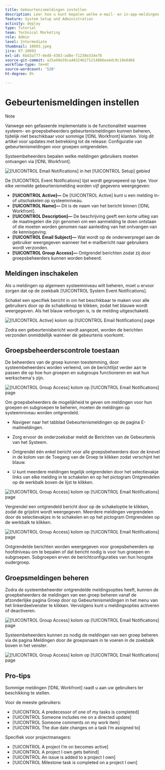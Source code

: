 ```yaml
---
title: Gebeurtenismeldingen instellen
description: Leer hoe u kunt bepalen welke e-mail- en in-app-meldingen gebruikers ontvangen door gebeurtenismeldingen te beheren.
feature: System Setup and Administration
activity: deploy
type: Tutorial
team: Technical Marketing
role: Admin
level: Intermediate
thumbnail: 10093.jpeg
jira: KT-10093
exl-id: 6bd3a777-0ed8-4383-ad8e-f1238e334e78
source-git-commit: a25a49e59ca483246271214886ea4dc9c10e8d66
workflow-type: tm+mt
source-wordcount: '520'
ht-degree: 0%

---
```


<!---
this has the same content as the system administrator notification setup and mangement section of the email and inapp notificiations learning path
--->

<!---
add URL link in the note at the top of the LP
--->

# Gebeurtenismeldingen instellen

>[!NOTE]
>
>Vanwege een gefaseerde implementatie is de functionaliteit waarmee systeem- en groepsbeheerders gebeurtenismeldingen kunnen beheren, tijdelijk niet beschikbaar voor sommige [!DNL Workfront] klanten. Volg dit artikel voor updates met betrekking tot de release: Configuratie van gebeurtenismeldingen voor groepen ontgrendelen.

Systeembeheerders bepalen welke meldingen gebruikers moeten ontvangen via [!DNL Workfront].

![[!UICONTROL Email Notifications] in het [!UICONTROL Setup] gebied](assets/admin-fund-notifications-1.png)

De [!UICONTROL Event Notifications] lijst wordt gegroepeerd op type. Voor elke vermelde gebeurtenismelding worden vijf gegevens weergegeven:

* **[!UICONTROL Active]—** De [!UICONTROL Active] kunt u een melding in- of uitschakelen op systeemniveau.
* **[!UICONTROL Name]—** Dit is de naam van het bericht binnen [!DNL Workfront].
* **[!UICONTROL Description]—** De beschrijving geeft een korte uitleg van de maatregelen die zijn genomen om een aanmelding te doen ontstaan of die moeten worden genomen naar aanleiding van het ontvangen van de kennisgeving.
* **[!UICONTROL Email Subject]—** Wat wordt op de onderwerpregel aan de gebruiker weergegeven wanneer het e-mailbericht naar gebruikers wordt verzonden.
* **[!UICONTROL Group Access]—** Ontgrendel berichten zodat zij door groepsbeheerders kunnen worden beheerd.

## Meldingen inschakelen

Als u meldingen op algemeen systeemniveau wilt beheren, moet u ervoor zorgen dat op de zoekbalk [!UICONTROL System Event Notifications].

Schakel een specifiek bericht in om het beschikbaar te maken voor alle gebruikers door op de schakelknop te klikken, zodat het blauwe wordt weergegeven. Als het blauw verborgen is, is de melding uitgeschakeld.

![[!UICONTROL Active] kolom op [!UICONTROL Email Notifications] page](assets/admin-fund-notifications-2.png)

Zodra een gebeurtenisbericht wordt aangezet, worden de berichten verzonden onmiddellijk wanneer de gebeurtenis voorkomt.

## Groepsbeheerderscontrole toestaan

De beheerders van de groep kunnen toestemming, door systeembeheerders worden verleend, om de berichtlijst verder aan te passen die op hoe hun groepen en subgroups functioneren en wat hun werkschema&#39;s zijn.

![[!UICONTROL Group Access] kolom op [!UICONTROL Email Notifications] page](assets/ganotifications_01.png)

Om groepsbeheerders de mogelijkheid te geven om meldingen voor hun groepen en subgroepen te beheren, moeten de meldingen op systeemniveau worden ontgrendeld.

* Navigeer naar het tabblad Gebeurtenismeldingen op de pagina E-mailmeldingen.

* Zorg ervoor de onderzoeksbar meldt de Berichten van de Gebeurtenis van het Systeem.

* Ontgrendel één enkel bericht voor alle groepsbeheerders door de knevel in de kolom van de Toegang van de Groep te klikken zodat verschijnt het blauw.

* U kunt meerdere meldingen tegelijk ontgrendelen door het selectievakje links van elke melding in te schakelen en op het pictogram Ontgrendelen op de werkbalk boven de lijst te klikken.

![[!UICONTROL Group Access] kolom op [!UICONTROL Email Notifications] page](assets/ganotifications_02.png)

Vergrendel een ontgrendeld bericht door op de schakeloptie te klikken, zodat de grijstint wordt weergegeven. Meerdere meldingen vergrendelen door de selectievakjes in te schakelen en op het pictogram Ontgrendelen op de werkbalk te klikken.

![[!UICONTROL Group Access] kolom op [!UICONTROL Email Notifications] page](assets/ganotifications_03.png)

Ontgrendelde berichten worden weergegeven voor groepsbeheerders op hoofdniveau om te bepalen of dat bericht nodig is voor hun groepen en subgroepen. Subgroepen erven de berichtconfiguraties van hun hoogste oudergroep. ﻿


## Groepsmeldingen beheren

Zodra de systeembeheerder ontgrendelde meldingsopties heeft, kunnen de groepbeheerders de meldingen van een groep beheren vanaf de afzonderlijke pagina Groep door op Gebeurtenismeldingen in het menu van het linkerdeelvenster te klikken. Vervolgens kunt u meldingsopties activeren of deactiveren.

![[!UICONTROL Group Access] kolom op [!UICONTROL Email Notifications] page](assets/managegroupnotifications_01.png)

Systeembeheerders kunnen zo nodig de meldingen van een groep beheren via de pagina Meldingen door de groepsnaam in te voeren in de zoekbalk boven in het venster.

![[!UICONTROL Group Access] kolom op [!UICONTROL Email Notifications] page](assets/managegroupnotifications_02.png)

## Pro-tips

Sommige meldingen [!DNL Workfront] raadt u aan uw gebruikers ter beschikking te stellen.

Voor de meeste gebruikers:

* [!UICONTROL A predecessor of one of my tasks is completed]
* [!UICONTROL Someone includes me on a directed update]
* [!UICONTROL Someone comments on my work item]
* [!UICONTROL The due date changes on a task I’m assigned to]


Specifiek voor projectmanagers:

* [!UICONTROL A project I’m on becomes active]
* [!UICONTROL A project I own gets behind]
* [!UICONTROL An issue is added to a project I own]
* [!UICONTROL Milestone task is completed on a project I own]

<!---
learn more URLs
--->
